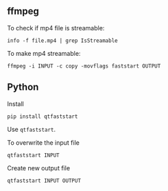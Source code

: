 ## ffmpeg

To check if mp4 file is streamable:

    info -f file.mp4 | grep IsStreamable

To make mp4 streamable:

    ffmpeg -i INPUT -c copy -movflags faststart OUTPUT

## Python

Install
    
    pip install qtfaststart

Use `qtfaststart`. 

To overwrite the input file
    
    qtfaststart INPUT 


Create new output file

    qtfaststart INPUT OUTPUT
